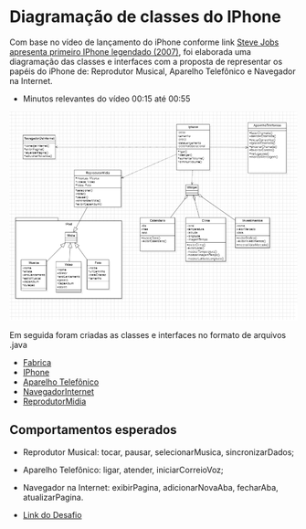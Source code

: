 # Diagramação de classes do IPhone

Com base no vídeo de lançamento do iPhone conforme link [Steve Jobs apresenta primeiro IPhone legendado (2007)](https://www.youtube.com/watch?v=9ou608QQRq8&ab_channel=TuchilaRino), foi elaborada uma diagramação das classes e interfaces com a proposta de representar os papéis do iPhone de: Reprodutor Musical, Aparelho Telefônico e Navegador na Internet.

- Minutos relevantes do vídeo 00:15 até 00:55

![Demo do diagrama](diagrama-de-classe.png)

Em seguida foram criadas as classes e interfaces no formato de arquivos .java

- [Fabrica](src/estabelecimento/Fabrica.java)
- [IPhone](src/equipamento/Iphone.java)
- [Aparelho Telefônico](src/equipamento/AparelhoTelefonico.java)
- [NavegadorInternet](src/estabelecimento/NavegadorInternet.java)
- [ReprodutorMidia](src/equipamento/ReprodutorMidia.java)

## Comportamentos esperados

- Reprodutor Musical: tocar, pausar, selecionarMusica, sincronizarDados;

- Aparelho Telefônico: ligar, atender, iniciarCorreioVoz;

- Navegador na Internet: exibirPagina, adicionarNovaAba, fecharAba, atualizarPagina.

- [Link do Desafio](https://github.com/digitalinnovationone/trilha-java-basico/tree/main/desafios/poo#comportamentos-esperados)
